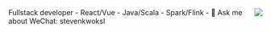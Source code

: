 <img align="right" src="https://github-readme-stats.vercel.app/api?username=guozhaolong&show_icons=true&icon_color=ad0d52&text_color=24292e&bg_color=ffffff&hide_title=true" />
Fullstack developer
-  React/Vue
-  Java/Scala
-  Spark/Flink
- 💬 Ask me about WeChat: stevenkwoksl

